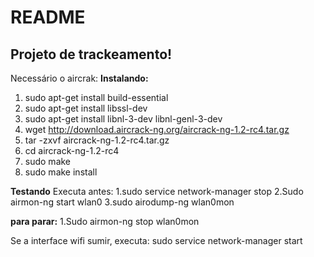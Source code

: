 # README #

## Projeto de trackeamento! ##

Necessário o aircrak:
**Instalando:**
  1. sudo apt-get install build-essential
  2. sudo apt-get install libssl-dev 
  3. sudo apt-get install libnl-3-dev libnl-genl-3-dev 
  4. wget http://download.aircrack-ng.org/aircrack-ng-1.2-rc4.tar.gz
  5. tar -zxvf aircrack-ng-1.2-rc4.tar.gz
  6. cd aircrack-ng-1.2-rc4
  7. sudo make
  8. sudo make install

**Testando**
  Executa antes: 1.sudo service network-manager stop
  2.Sudo airmon-ng start wlan0 
  3.sudo airodump-ng wlan0mon

**para parar:**
  1.Sudo airmon-ng stop wlan0mon

Se a interface wifi sumir, executa: sudo service network-manager start